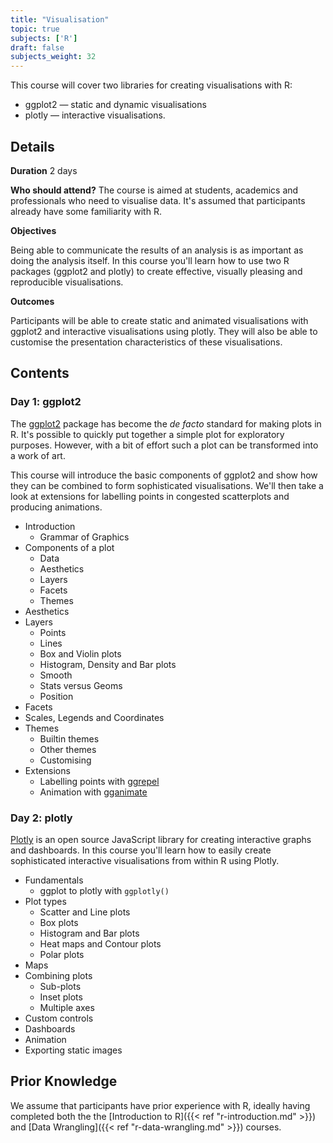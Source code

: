 ```yaml
---
title: "Visualisation"
topic: true
subjects: ['R']
draft: false
subjects_weight: 32
---
```


This course will cover two libraries for creating visualisations with R:

- ggplot2 — static and dynamic visualisations
- plotly — interactive visualisations.

## Details

**Duration** 2 days

**Who should attend?** The course is aimed at students, academics and professionals who need to visualise data. It's assumed that participants already have some familiarity with R.

**Objectives**

Being able to communicate the results of an analysis is as important as doing the analysis itself. In this course you'll learn how to use two R packages (ggplot2 and plotly) to create effective, visually pleasing and reproducible visualisations.

**Outcomes**

Participants will be able to create static and animated visualisations with ggplot2 and interactive visualisations using plotly. They will also be able to customise the presentation characteristics of these visualisations.

## Contents

### Day 1: ggplot2

The [ggplot2](https://github.com/tidyverse/ggplot2) package has become the *de facto* standard for making plots in R. It's possible to quickly put together a simple plot for exploratory purposes. However, with a bit of effort such a plot can be transformed into a work of art.

This course will introduce the basic components of ggplot2 and show how they can be combined to form sophisticated visualisations. We'll then take a look at extensions for labelling points in congested scatterplots and producing animations.

- Introduction
	- Grammar of Graphics
- Components of a plot
	- Data
	- Aesthetics
	- Layers
	- Facets
	- Themes
- Aesthetics
- Layers
	- Points
	- Lines
	- Box and Violin plots
	- Histogram, Density and Bar plots
	- Smooth
	- Stats versus Geoms
	- Position
- Facets
- Scales, Legends and Coordinates
- Themes
	- Builtin themes
	- Other themes
	- Customising
- Extensions
	- Labelling points with [ggrepel](https://github.com/slowkow/ggrepel)
	- Animation with [gganimate](https://github.com/thomasp85/gganimate)

### Day 2: plotly

<!-- https://plotly-book.cpsievert.me/ -->

[Plotly](https://github.com/ropensci/plotly) is an open source JavaScript library for creating interactive graphs and dashboards. In this course you'll learn how to easily create sophisticated interactive visualisations from within R using Plotly.

- Fundamentals
	- ggplot to plotly with `ggplotly()`
- Plot types
	- Scatter and Line plots
	- Box plots
	- Histogram and Bar plots
	- Heat maps and Contour plots
	- Polar plots
- Maps
- Combining plots
	- Sub-plots
	- Inset plots
	- Multiple axes
- Custom controls
- Dashboards
- Animation
- Exporting static images

## Prior Knowledge

We assume that participants have prior experience with R, ideally having completed both the the [Introduction to R]({{< ref "r-introduction.md" >}}) and [Data Wrangling]({{< ref "r-data-wrangling.md" >}}) courses.
